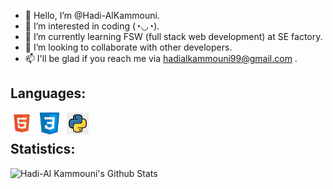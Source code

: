 - 👋 Hello, I’m @Hadi-AlKammouni.
- 👀 I’m interested in coding (◔◡◔).
- 🌱 I’m currently learning FSW (full stack web development) at SE factory.
- 💞️ I’m looking to collaborate with other developers.
- 📫 I'll be glad if you reach me via hadialkammouni99@gmail.com .

<!---
Hadi-AlKammouni/Hadi-AlKammouni is a ✨ special ✨ repository because its `README.md` (this file) appears on your GitHub profile.
You can click the Preview link to take a look at your changes.
--->



<h2>Languages:</h2>
<img align="left" alt="HTML5" width="35px" src="images/html.png" style="padding-right:10px;" />
<img align="left" alt="CSS" width="35px" src="images/css.jfif" style="padding-right:10px;" />
<img align="left" alt="PYTHON" width="35px" src="images/python.jfif" style="padding-right:10px;" />
<br/>
<h2>Statistics:</h2>
<img align="left" alt="Hadi-Al Kammouni's Github Stats" src="https://github-readme-stats.vercel.app/api?username=Hadi-AlKammouni&show_icons=true&theme=radical">